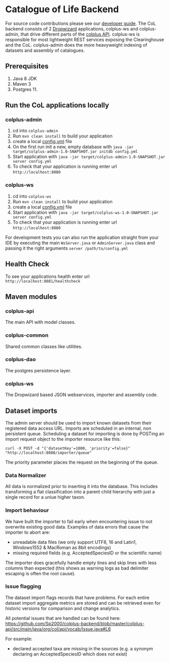 # Catalogue of Life Backend

For source code contributions please see our [developer guide](DEVELOPER-GUIDE.md).
The CoL backend consists of 2 [Dropwizard](https://www.dropwizard.io/) applications, colplus-ws and colplus-admin, that drive different parts of the [colplus API](http://api.col.plus). colplus-ws is responsible for most lightweight REST services exposing the Clearinghouse and the CoL. colplus-admin does the more heavyweight indexing of datasets and assembly of catalogues.


## Prerequisites
1. Java 8 JDK
1. Maven 3
1. Postgres 11.

## Run the CoL applications locally
### colplus-admin
1. cd into `colplus-admin`
1. Run `mvn clean install` to build your application
1. create a local [config.yml](colplus-admin/src/main/resources/config.yaml) file
1. On the first run init a new, empty database with `java -jar target/colplus-admin-1.0-SNAPSHOT.jar initdb config.yml`
1. Start application with `java -jar target/colplus-admin-1.0-SNAPSHOT.jar server config.yml`
1. To check that your application is running enter url `http://localhost:8080`

### colplus-ws
1. cd into `colplus-ws`
1. Run `mvn clean install` to build your application
1. create a local [config.yml](colplus-ws/src/main/resources/config.yaml) file
1. Start application with `java -jar target/colplus-ws-1.0-SNAPSHOT.jar server config.yml`
1. To check that your application is running enter url `http://localhost:8080`

For development tests you can also run the application straight from your IDE 
by executing the main `WsServer.java` or `AdminServer.java` class and passing it the right arguments `server /path/to/config.yml`


## Health Check
To see your applications health enter url `http://localhost:8081/healthcheck`


## Maven modules

### colplus-api
The main API with model classes.

### colplus-common
Shared common classes like utilities.

### colplus-dao
The postgres persistence layer.

### colplus-ws
The Dropwizard based JSON webservices, importer and assembly code.



## Dataset imports
The admin server should be used to import known datasets from their registered data access URL.
Imports are scheduled in an internal, non persistent queue. 
Scheduling a dataset for importing is done by POSTing an import request object to the importer resource like this:

```curl -X POST -d "{'datasetKey'=1000, 'priority'=false}" "http://localhost:8080/importer/queue"```

The priority parameter places the request on the beginning of the queue.


### Data Normalizer
All data is normalized prior to inserting it into the database.
This includes transforming a flat classification into a parent child hierarchy 
with just a single record for a uniue higher taxon.
 
### Import behaviour
We have built the importer to fail early when encountering issue to not overwrite existing good data.
Examples of data errors that cause the importer to abort are:
 
 - unreadable data files (we only support UTF8, 16 and Latin1, Windows1552 & MacRoman as 8bit encodings)
 - missing required fields (e.g. AcceptedSpeciesID or the scientific name)
 

The importer does gracefully handle empty lines and skip lines with less columns than expected 
(this shows as warning logs as bad delimiter escaping is often the root cause).

### Issue flagging
The dataset import flags records that have problems. 
For each entire dataset import aggregate metrics are stored and can be retrieved even for historic versions for comparison and change analytics.

All potential issues that are handled can be found here:
https://github.com/Sp2000/colplus-backend/blob/master/colplus-api/src/main/java/org/col/api/vocab/Issue.java#L6

For example:

 - declared accepted taxa are missing in the sources (e.g. a synonym declaring an AcceptedSpeciesID which does not exist)
